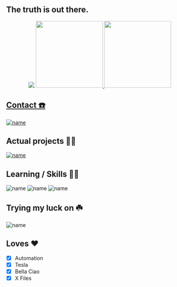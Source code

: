 ## The truth is out there.



 <div align="center">
  <img hejght="180em" src="https://c.tenor.com/2aVd0wrnjzIAAAAC/x-files-the-x-files.gif"/>
  <a href="https://github.com/akirahx">
  <img height="180em" src="https://github-readme-stats.vercel.app/api?username=akirahx&show_icons=true&theme=dracula&include_all_commits=true&count_private=true"/>
  <img height="180em" src="https://github-readme-stats.vercel.app/api/top-langs/?username=akirahx&layout=compact&langs_count=7&theme=dracula"/>
</div>

## Contact ☎️
 
[![name](https://img.shields.io/badge/Telegram-2CA5E0?style=for-the-badge&logo=telegram&logoColor=white)](https://t.me/akirahx)

## Actual projects 👨‍💻
 
 [![name](https://img.shields.io/badge/NiBot-70%25-blueviolet?style=for-the-badge)](https://wa.me/+5511912032128?text=!menu)

## Learning / Skills 🧑‍🏫

![name](https://img.shields.io/badge/Node.js-43853D?style=for-the-badge&logo=node.js&logoColor=white)
![name](https://img.shields.io/badge/JavaScript-F7DF1E?style=for-the-badge&logo=javascript&logoColor=black)
![name](https://img.shields.io/badge/Express.js-404D59?style=for-the-badge)

## Trying my luck on ☘️

![name](https://img.shields.io/badge/Vue.js-35495E?style=for-the-badge&logo=vue.js&logoColor=4FC08D)

## Loves ❤️

- [x] Automation
- [x] Tesla
- [x] Bella Ciao
- [x] X Files 
